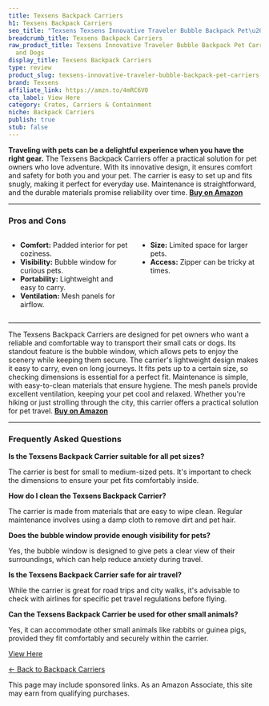 ```yaml
---
title: Texsens Backpack Carriers
h1: Texsens Backpack Carriers
seo_title: "Texsens Texsens Innovative Traveler Bubble Backpack Pet\u2026"
breadcrumb_title: Texsens Backpack Carriers
raw_product_title: Texsens Innovative Traveler Bubble Backpack Pet Carriers for Cats
  and Dogs
display_title: Texsens Backpack Carriers
type: review
product_slug: texsens-innovative-traveler-bubble-backpack-pet-carriers-for-cats-and-dogs
brand: Texsens
affiliate_link: https://amzn.to/4mRC6V0
cta_label: View Here
category: Crates, Carriers & Containment
niche: Backpack Carriers
publish: true
stub: false
---
```


<div id="intro" class="full-width">
  <p><strong>Traveling with pets can be a delightful experience when you have the right gear.</strong> The Texsens Backpack Carriers offer a practical solution for pet owners who love adventure. With its innovative design, it ensures comfort and safety for both you and your pet. The carrier is easy to set up and fits snugly, making it perfect for everyday use. Maintenance is straightforward, and the durable materials promise reliability over time. <a href="https://amzn.to/4mRC6V0" rel="nofollow sponsored noopener" target="_blank"><strong>Buy on Amazon</strong></a></p>
</div>

<hr />
<h3 id="pros-cons">Pros and Cons</h3>
<div class="pc-grid" style="display:grid;grid-template-columns:1fr 1fr;gap:16px;">
  <ul>
    <li><strong>Comfort:</strong> Padded interior for pet coziness.</li>
    <li><strong>Visibility:</strong> Bubble window for curious pets.</li>
    <li><strong>Portability:</strong> Lightweight and easy to carry.</li>
    <li><strong>Ventilation:</strong> Mesh panels for airflow.</li>
  </ul>
  <ul>
    <li><strong>Size:</strong> Limited space for larger pets.</li>
    <li><strong>Access:</strong> Zipper can be tricky at times.</li>
  </ul>
</div>
<hr />

<div class="full-width">
  <p>The Texsens Backpack Carriers are designed for pet owners who want a reliable and comfortable way to transport their small cats or dogs. Its standout feature is the bubble window, which allows pets to enjoy the scenery while keeping them secure. The carrier's lightweight design makes it easy to carry, even on long journeys. It fits pets up to a certain size, so checking dimensions is essential for a perfect fit. Maintenance is simple, with easy-to-clean materials that ensure hygiene. The mesh panels provide excellent ventilation, keeping your pet cool and relaxed. Whether you're hiking or just strolling through the city, this carrier offers a practical solution for pet travel. <a href="https://amzn.to/4mRC6V0" rel="nofollow sponsored noopener" target="_blank"><strong>Buy on Amazon</strong></a></p>
</div>

<hr />
<h3 id="faqs">Frequently Asked Questions</h3>

<p><strong>Is the Texsens Backpack Carrier suitable for all pet sizes?</strong></p>
<p>The carrier is best for small to medium-sized pets. It's important to check the dimensions to ensure your pet fits comfortably inside.</p>

<p><strong>How do I clean the Texsens Backpack Carrier?</strong></p>
<p>The carrier is made from materials that are easy to wipe clean. Regular maintenance involves using a damp cloth to remove dirt and pet hair.</p>

<p><strong>Does the bubble window provide enough visibility for pets?</strong></p>
<p>Yes, the bubble window is designed to give pets a clear view of their surroundings, which can help reduce anxiety during travel.</p>

<p><strong>Is the Texsens Backpack Carrier safe for air travel?</strong></p>
<p>While the carrier is great for road trips and city walks, it's advisable to check with airlines for specific pet travel regulations before flying.</p>

<p><strong>Can the Texsens Backpack Carrier be used for other small animals?</strong></p>
<p>Yes, it can accommodate other small animals like rabbits or guinea pigs, provided they fit comfortably and securely within the carrier.</p>
<p><a class="btn" href="https://amzn.to/4mRC6V0" target="_blank" rel="nofollow sponsored noopener">View Here</a></p>
<p><a href="/roundups/crates-carriers-containment/backpack-carriers/">← Back to Backpack Carriers</a></p>
<aside class="disclosure">This page may include sponsored links. As an Amazon Associate, this site may earn from qualifying purchases.</aside>
